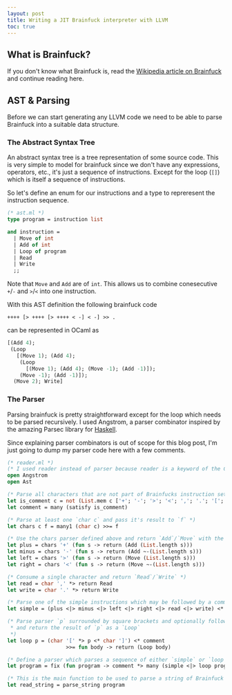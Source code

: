 ```yaml
---
layout: post
title: Writing a JIT Brainfuck interpreter with LLVM
toc: true
---
```


## What is Brainfuck?

If you don't know what Brainfuck is, read the [Wikipedia article on Brainfuck](https://en.wikipedia.org/wiki/Brainfuck) and continue reading here.

## AST & Parsing

Before we can start generating any LLVM code we need to be able to parse Brainfuck into
a suitable data structure.

### The Abstract Syntax Tree

An abstract syntax tree is a tree representation of some source code.
This is very simple to model for brainfuck since we don't have any expressions, operators, etc., it's just a sequence of instructions. Except for the loop (`[]`) which is itself a sequence of instructions.

So let's define an enum for our instructions and a type to repreresent the instruction sequence.

``` ocaml
(* ast.ml *)
type program = instruction list

and instruction =
  | Move of int
  | Add of int
  | Loop of program
  | Read
  | Write
  ;;
```

Note that `Move` and `Add` are of `int`. This allows us to combine conesecutive `+`/`-` and `>`/`<` into one instruction.

With this AST definition the following brainfuck code

```
++++ [> ++++ [> ++++ < -] < -] >> .
```

can be represented in OCaml as

``` ocaml
[(Add 4);
 (Loop
   [(Move 1); (Add 4);
    (Loop
      [(Move 1); (Add 4); (Move -1); (Add -1)]);
    (Move -1); (Add -1)]);
  (Move 2); Write]
```

### The Parser

Parsing brainfuck is pretty straightforward except for the loop which needs to be parsed recursively.
I used Angstrom, a parser combinator inspired by the amazing Parsec library for [Haskell](https://wiki.haskell.org/Parsec).

Since explaining parser combinators is out of scope for this blog post, I'm just going to dump my parser code here with a few comments.

``` ocaml
(* reader.ml *)
(* I used reader instead of parser because reader is a keyword of the Camlp4 extension *)
open Angstrom
open Ast

(* Parse all characters that are not part of Brainfucks instruction set *)
let is_comment c = not (List.mem c ['+'; '-'; '>'; '<'; ','; '.'; '['; ']'])
let comment = many (satisfy is_comment)

(* Parse at least one `char c` and pass it's result to `f` *)
let chars c f = many1 (char c) >>= f

(* Use the chars parser defined above and return `Add`/`Move` with the length of the result *)
let plus = chars '+' (fun s -> return (Add (List.length s)))
let minus = chars '-' (fun s -> return (Add ~-(List.length s)))
let left = chars '>' (fun s -> return (Move (List.length s)))
let right = chars '<' (fun s -> return (Move ~-(List.length s)))

(* Consume a single character and return `Read`/`Write` *)
let read = char ',' *> return Read
let write = char '.' *> return Write

(* Parse one of the simple instructions which may be followed by a comment *)
let simple = (plus <|> minus <|> left <|> right <|> read <|> write) <* comment

(* Parse parser `p` surrounded by square brackets and optionally followed by a comment
 * and return the result of `p` as a `Loop`
 *)
let loop p = (char '[' *> p <* char ']') <* comment
                   >>= fun body -> return (Loop body)

(* Define a parser which parses a sequence of either `simple` or `loop program` *)
let program = fix (fun program -> comment *> many (simple <|> loop program)) <* end_of_input

(* This is the main function to be used to parse a string of Brainfuck source code *)
let read_string = parse_string program
```
